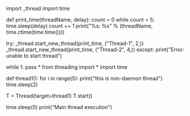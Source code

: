 import _thread
import time

def print_time(threadName, delay):
    count = 0
    while count < 5:
        time.sleep(delay)
        count += 1
        print("%s: %s" % (threadName, time.ctime(time.time())))

try:
    _thread.start_new_thread(print_time, ("Thread-1", 2,))
    _thread.start_new_thread(print_time, ("Thread-2", 4,))
except:
    print("Error: unable to start thread")

while 1:
    pass
*
from threading import *
import time

def thread1():
    for i in range(5):
        print("this is non-daemon thread")
        time.sleep(2)

T = Thread(target=thread1)
T.start()

time.sleep(5)
print("Main thread execution")